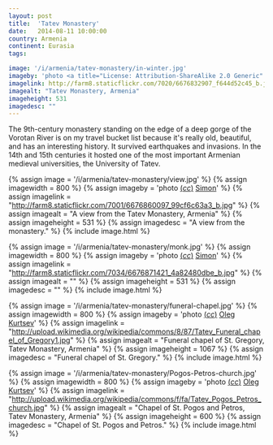 ```yaml
---
layout: post
title:  'Tatev Monastery'
date:   2014-08-11 10:00:00
country: Armenia
continent: Eurasia
tags:

image: '/i/armenia/tatev-monastery/in-winter.jpg'
imageby: 'photo <a title="License: Attribution-ShareAlike 2.0 Generic" href="https://creativecommons.org/licenses/by-sa/2.0/">(<em>cc</em>)</a> <a href="http://www.flickr.com/photos/simonippon/6676832907">Simon</a>'
imagelink: http://farm8.staticflickr.com/7020/6676832907_f644d52c45_b.jpg
imagealt: "Tatev Monastery, Armenia"
imageheight: 531
imagedesc: ""
---
```

The 9th-century monastery standing on the edge of a deep gorge of the Vorotan River is on my travel bucket list because it's really old, beautiful, and has an interesting history. It survived earthquakes and invasions. In the 14th and 15th centuries it hosted one of the most important Armenian medieval universities, the University of Tatev.

<!-- img -->
{% assign image = '/i/armenia/tatev-monastery/view.jpg' %}
{% assign imagewidth = 800 %}
{% assign imageby = 'photo <a title="License: Attribution-ShareAlike 2.0 Generic" href="https://creativecommons.org/licenses/by-sa/2.0/">(<em>cc</em>)</a> <a href="http://www.flickr.com/photos/simonippon/6676860097">Simon</a>' %}
{% assign imagelink = "http://farm8.staticflickr.com/7001/6676860097_99cf6c63a3_b.jpg" %}
{% assign imagealt = "A view from the Tatev Monastery, Armenia" %}
{% assign imageheight = 531 %}
{% assign imagedesc = "A view from the monastery." %}
{% include image.html %}

{% assign image = '/i/armenia/tatev-monastery/monk.jpg' %}
{% assign imagewidth = 800 %}
{% assign imageby = 'photo <a title="License: Attribution-ShareAlike 2.0 Generic" href="https://creativecommons.org/licenses/by-sa/2.0/">(<em>cc</em>)</a> <a href="http://www.flickr.com/photos/simonippon/6676871421">Simon</a>' %}
{% assign imagelink = "http://farm8.staticflickr.com/7034/6676871421_4a82480dbe_b.jpg" %}
{% assign imagealt = "" %}
{% assign imageheight = 531 %}
{% assign imagedesc = "" %}
{% include image.html %}

{% assign image = '/i/armenia/tatev-monastery/funeral-chapel.jpg' %}
{% assign imagewidth = 800 %}
{% assign imageby = 'photo <a title="License: Attribution-ShareAlike 3.0 Unported" href="http://creativecommons.org/licenses/by-sa/3.0/deed.en">(<em>cc</em>)</a> <a href="http://commons.wikimedia.org/wiki/File:Tatev_Funeral_chapel_of_Gregory1.jpg">Oleg Kurtsev</a>' %}
{% assign imagelink = "http://upload.wikimedia.org/wikipedia/commons/8/87/Tatev_Funeral_chapel_of_Gregory1.jpg" %}
{% assign imagealt = "Funeral chapel of St. Gregory, Tatev Monastery, Armenia" %}
{% assign imageheight = 1067 %}
{% assign imagedesc = "Funeral chapel of St. Gregory." %}
{% include image.html %}

{% assign image = '/i/armenia/tatev-monastery/Pogos-Petros-church.jpg' %}
{% assign imagewidth = 800 %}
{% assign imageby = 'photo <a title="License: Attribution-ShareAlike 3.0 Unported" href="http://creativecommons.org/licenses/by-sa/3.0/deed.en">(<em>cc</em>)</a> <a href="http://commons.wikimedia.org/wiki/File:Tatev_Pogos_Petros_church.jpg">Oleg Kurtsev</a>' %}
{% assign imagelink = "http://upload.wikimedia.org/wikipedia/commons/f/fa/Tatev_Pogos_Petros_church.jpg" %}
{% assign imagealt = "Chapel of St. Pogos and Petros, Tatev Monastery, Armenia" %}
{% assign imageheight = 600 %}
{% assign imagedesc = "Chapel of St. Pogos and Petros." %}
{% include image.html %}